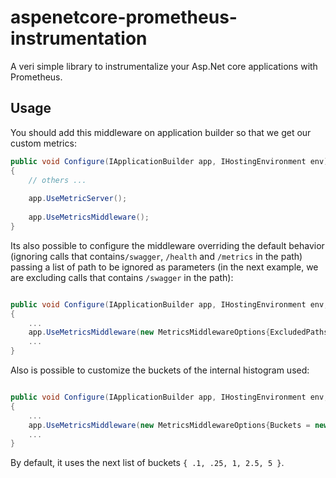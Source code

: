 # aspenetcore-prometheus-instrumentation

A veri simple library to instrumentalize your Asp.Net core applications with Prometheus.

## Usage

You should add this middleware on application builder so that we get our custom metrics:

```csharp
public void Configure(IApplicationBuilder app, IHostingEnvironment env)  
{  
    // others ...  
  
    app.UseMetricServer();  
  
    app.UseMetricsMiddleware();  
}  

```

Its also possible to configure the middleware overriding the default behavior (ignoring calls that contains`/swagger`, `/health` and `/metrics` in the path) passing a list of path to be ignored as parameters (in the next example, we are excluding calls that contains `/swagger` in the path):

```csharp

public void Configure(IApplicationBuilder app, IHostingEnvironment env, ILoggerFactory loggerFactory)
{
    ...
    app.UseMetricsMiddleware(new MetricsMiddlewareOptions{ExcludedPaths = new List<string>{"/swagger"}});
    ...
}
```

Also is possible to customize the buckets of the internal histogram used:

```csharp

public void Configure(IApplicationBuilder app, IHostingEnvironment env, ILoggerFactory loggerFactory)
{
    ...
    app.UseMetricsMiddleware(new MetricsMiddlewareOptions{Buckets = new double[]{ .005, .01, .025, .05, .075, .1, .25, .5, .75, 1, 2.5, 5, 7.5, 10 }});
    ...
}
```

By default, it uses the next list of buckets `{ .1, .25, 1, 2.5, 5 }`.
